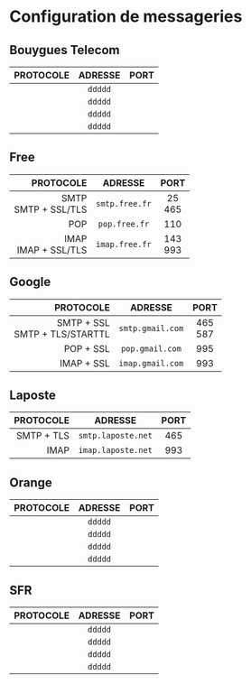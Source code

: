 # Configuration de messageries

## Bouygues Telecom

|PROTOCOLE|ADRESSE|PORT|
|--:|:--:|:--:|
||`ddddd`||
||`ddddd`||
||`ddddd`||
||`ddddd`||

## Free

|PROTOCOLE|ADRESSE|PORT|
|--:|:--:|:--:|
|SMTP<br>SMTP + SSL/TLS|`smtp.free.fr`|25<br>465|
|POP|`pop.free.fr`|110|
|IMAP<br>IMAP + SSL/TLS|`imap.free.fr`|143<br>993|

## Google

|PROTOCOLE|ADRESSE|PORT|
|--:|:--:|:--:|
|SMTP + SSL<br>SMTP + TLS/STARTTL|`smtp.gmail.com`|465<br>587|
|POP + SSL|`pop.gmail.com`|995|
|IMAP + SSL|`imap.gmail.com`|993|

## Laposte

|PROTOCOLE|ADRESSE|PORT|
|--:|:--:|:--:|
|SMTP + TLS|`smtp.laposte.net`|465|
|IMAP|`imap.laposte.net`|993|

## Orange

|PROTOCOLE|ADRESSE|PORT|
|--:|:--:|:--:|
||`ddddd`||
||`ddddd`||
||`ddddd`||
||`ddddd`||

## SFR

|PROTOCOLE|ADRESSE|PORT|
|--:|:--:|:--:|
||`ddddd`||
||`ddddd`||
||`ddddd`||
||`ddddd`||
